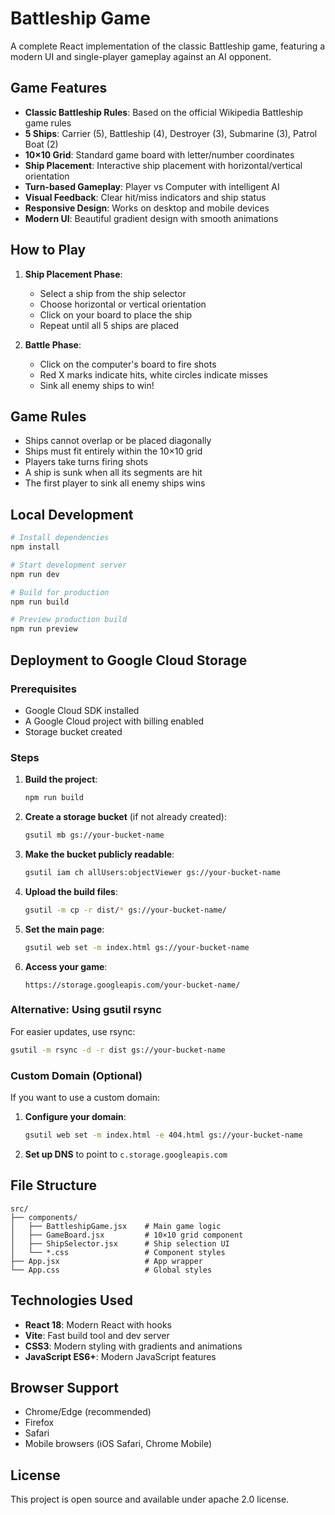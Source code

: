 # Battleship Game

A complete React implementation of the classic Battleship game, featuring a modern UI and single-player gameplay against an AI opponent.

## Game Features

- **Classic Battleship Rules**: Based on the official Wikipedia Battleship game rules
- **5 Ships**: Carrier (5), Battleship (4), Destroyer (3), Submarine (3), Patrol Boat (2)
- **10×10 Grid**: Standard game board with letter/number coordinates
- **Ship Placement**: Interactive ship placement with horizontal/vertical orientation
- **Turn-based Gameplay**: Player vs Computer with intelligent AI
- **Visual Feedback**: Clear hit/miss indicators and ship status
- **Responsive Design**: Works on desktop and mobile devices
- **Modern UI**: Beautiful gradient design with smooth animations

## How to Play

1. **Ship Placement Phase**:
   - Select a ship from the ship selector
   - Choose horizontal or vertical orientation
   - Click on your board to place the ship
   - Repeat until all 5 ships are placed

2. **Battle Phase**:
   - Click on the computer's board to fire shots
   - Red X marks indicate hits, white circles indicate misses
   - Sink all enemy ships to win!

## Game Rules

- Ships cannot overlap or be placed diagonally
- Ships must fit entirely within the 10×10 grid
- Players take turns firing shots
- A ship is sunk when all its segments are hit
- The first player to sink all enemy ships wins

## Local Development

```bash
# Install dependencies
npm install

# Start development server
npm run dev

# Build for production
npm run build

# Preview production build
npm run preview
```

## Deployment to Google Cloud Storage

### Prerequisites
- Google Cloud SDK installed
- A Google Cloud project with billing enabled
- Storage bucket created

### Steps

1. **Build the project**:
   ```bash
   npm run build
   ```

2. **Create a storage bucket** (if not already created):
   ```bash
   gsutil mb gs://your-bucket-name
   ```

3. **Make the bucket publicly readable**:
   ```bash
   gsutil iam ch allUsers:objectViewer gs://your-bucket-name
   ```

4. **Upload the build files**:
   ```bash
   gsutil -m cp -r dist/* gs://your-bucket-name/
   ```

5. **Set the main page**:
   ```bash
   gsutil web set -m index.html gs://your-bucket-name
   ```

6. **Access your game**:
   ```
   https://storage.googleapis.com/your-bucket-name/
   ```

### Alternative: Using gsutil rsync

For easier updates, use rsync:

```bash
gsutil -m rsync -d -r dist gs://your-bucket-name
```

### Custom Domain (Optional)

If you want to use a custom domain:

1. **Configure your domain**:
   ```bash
   gsutil web set -m index.html -e 404.html gs://your-bucket-name
   ```

2. **Set up DNS** to point to `c.storage.googleapis.com`

## File Structure

```
src/
├── components/
│   ├── BattleshipGame.jsx    # Main game logic
│   ├── GameBoard.jsx         # 10×10 grid component
│   ├── ShipSelector.jsx      # Ship selection UI
│   └── *.css                 # Component styles
├── App.jsx                   # App wrapper
└── App.css                   # Global styles
```

## Technologies Used

- **React 18**: Modern React with hooks
- **Vite**: Fast build tool and dev server
- **CSS3**: Modern styling with gradients and animations
- **JavaScript ES6+**: Modern JavaScript features

## Browser Support

- Chrome/Edge (recommended)
- Firefox
- Safari
- Mobile browsers (iOS Safari, Chrome Mobile)

## License

This project is open source and available under apache 2.0 license. 